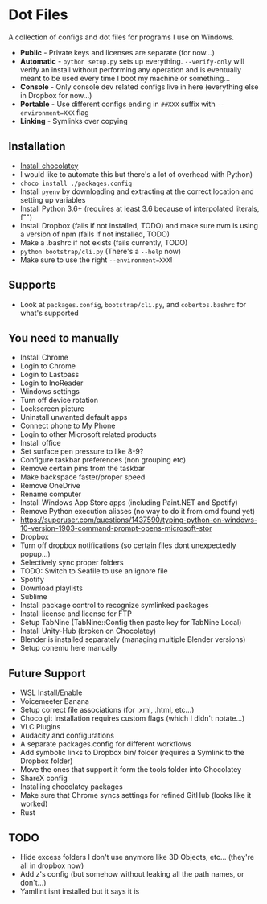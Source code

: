 # Dot Files

A collection of configs and dot files for programs I use on Windows.

* **Public** - Private keys and licenses are separate (for now...)
* **Automatic** - `python setup.py` sets up everything. `--verify-only` will verify an install without performing any operation and is eventually meant to be used every time I boot my machine or something...
* **Console** - Only console dev related configs live in here (everything else in Dropbox for now...)
* **Portable** - Use different configs ending in `##XXX` suffix with `--environment=XXX` flag
* **Linking** - Symlinks over copying

## Installation
* [Install chocolatey](https://chocolatey.org/docs/installation)
 * I would like to automate this but there's a lot of overhead with Python)
* `choco install ./packages.config`
* Install `pyenv` by downloading and extracting at the correct location and setting up variables
* Install Python 3.6+ (requires at least 3.6 because of interpolated literals, f"")
* Install Dropbox (fails if not installed, TODO) and make sure nvm is using a version of npm (fails if not installed, TODO)
* Make a .bashrc if not exists (fails currently, TODO)
* `python bootstrap/cli.py` (There's a `--help` now)
 * Make sure to use the right `--environment=XXX`!

## Supports
* Look at `packages.config`, `bootstrap/cli.py`, and `cobertos.bashrc` for what's supported

## You need to manually
* Install Chrome
 * Login to Chrome
 * Login to Lastpass
 * Login to InoReader
* Windows settings
 * Turn off device rotation
 * Lockscreen picture
 * Uninstall unwanted default apps
 * Connect phone to My Phone
 * Login to other Microsoft related products
 * Install office
 * Set surface pen pressure to like 8-9?
 * Configure taskbar preferences (non grouping etc)
 * Remove certain pins from the taskbar
 * Make backspace faster/proper speed
 * Remove OneDrive
 * Rename computer
 * Install Windows App Store apps (including Paint.NET and Spotify)
 * Remove Python execution aliases (no way to do it from cmd found yet)
  * https://superuser.com/questions/1437590/typing-python-on-windows-10-version-1903-command-prompt-opens-microsoft-stor
* Dropbox
 * Turn off dropbox notifications (so certain files dont unexpectedly popup...)
 * Selectively sync proper folders
 * TODO: Switch to Seafile to use an ignore file
* Spotify
 * Download playlists
* Sublime
 * Install package control to recognize symlinked packages
 * Install license and license for FTP
 * Setup TabNine (TabNine::Config then paste key for TabNine Local)
* Install Unity-Hub (broken on Chocolatey)
* Blender is installed separately (managing multiple Blender versions)
* Setup conemu here manually

## Future Support
* WSL Install/Enable
* Voicemeeter Banana
* Setup correct file associations (for .xml, .html, etc...)
* Choco git installation requires custom flags (which I didn't notate...)
* VLC Plugins
* Audacity and configurations
* A separate packages.config for different workflows
* Add symbolic links to Dropbox bin/ folder (requires a Symlink to the Dropbox folder)
 * Move the ones that support it form the tools folder into Chocolatey
* ShareX config
* Installing chocolatey packages
* Make sure that Chrome syncs settings for refined GitHub (looks like it worked)
* Rust

## TODO
* Hide excess folders I don't use anymore like 3D Objects, etc... (they're all in dropbox now)
* Add z's config (but somehow without leaking all the path names, or don't...)
* Yamllint isnt installed but it says it is
